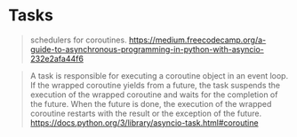 # Tasks

> schedulers for coroutines.
https://medium.freecodecamp.org/a-guide-to-asynchronous-programming-in-python-with-asyncio-232e2afa44f6

> A task is responsible for executing a coroutine object in an event loop.
If the wrapped coroutine yields from a future,
the task suspends the execution of the wrapped coroutine and
waits for the completion of the future. When the future is done,
the execution of the wrapped coroutine restarts with the result or
the exception of the future.
https://docs.python.org/3/library/asyncio-task.html#coroutine
